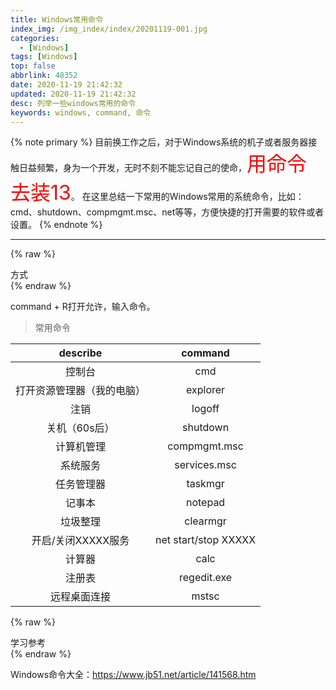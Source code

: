 ```yaml
---
title: Windows常用命令
index_img: /img_index/index/20201119-001.jpg
categories:
  - [Windows]
tags: [Windows]
top: false
abbrlink: 48352
date: 2020-11-19 21:42:32
updated: 2020-11-19 21:42:32
desc: 列举一些windows常用的命令
keywords: windows, command, 命令
---
```


{% note primary %}
目前换工作之后，对于Windows系统的机子或者服务器接触日益频繁，身为一个开发，无时不刻不能忘记自己的使命，<font color='red' size=6.5>用命令去装13</font>。
在这里总结一下常用的Windows常用的系统命令，比如：cmd、shutdown、compmgmt.msc、net等等，方便快捷的打开需要的软件或者设置。
{% endnote %}


<!--more-->
<hr />

{% raw %}
<div class="post_cus_note">方式</div>
{% endraw %}

command + R打开允许，输入命令。

> 常用命令

|          describe          |       command        |
|:--------------------------:|:--------------------:|
|           控制台           |         cmd          |
| 打开资源管理器（我的电脑） |       explorer       |
|            注销            |        logoff        |
|       关机（60s后）        |       shutdown       |
|         计算机管理         |     compmgmt.msc     |
|          系统服务          |     services.msc     |
|         任务管理器         |       taskmgr        |
|           记事本           |       notepad        |
|          垃圾整理          |       clearmgr       |
|     开启/关闭XXXXX服务     | net start/stop XXXXX |
|           计算器           |         calc         |
|           注册表           |     regedit.exe      |
|        远程桌面连接        |        mstsc         |


{% raw %}
<div class="post_cus_note">学习参考</div>
{% endraw %}

Windows命令大全：https://www.jb51.net/article/141568.htm
